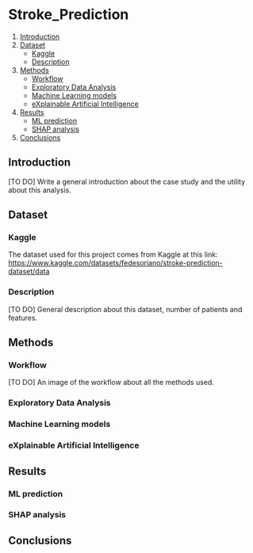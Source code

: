 # Stroke_Prediction

1. [Introduction](#introduzione)
2. [Dataset](#sezione-1)
    - [Kaggle](#sottosezione-11)
    - [Description](#sottosezione-12)
3. [Methods](#sezione-2)
    - [Workflow](#sottosezione-21)
    - [Exploratory Data Analysis](#sottosezione-22)
    - [Machine Learning models](#sottosezione-23)
    - [eXplainable Artificial Intelligence](#sottosezione-24)
4. [Results](#sezione-3)
    - [ML prediction](#sottosezione-31)
    - [SHAP analysis](#sottosezione-32)
5. [Conclusions](#sezione-4)

## Introduction
[TO DO] Write a general introduction about the case study and the utility about this analysis.

## Dataset

### Kaggle
The dataset used for this project comes from Kaggle at this link: https://www.kaggle.com/datasets/fedesoriano/stroke-prediction-dataset/data

### Description
[TO DO] General description about this dataset, number of patients and features.

## Methods

### Workflow
[TO DO] An image of the workflow about all the methods used.

### Exploratory Data Analysis

### Machine Learning models

### eXplainable Artificial Intelligence

## Results

### ML prediction

### SHAP analysis

## Conclusions

